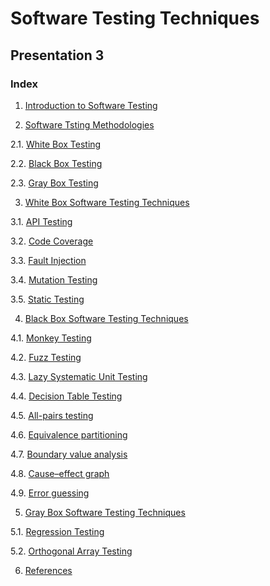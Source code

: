 # Software Testing Techniques
## Presentation 3

### Index

1. [Introduction to Software Testing]()

2. [Software Tsting Methodologies]()

  2.1. [White Box Testing]()
  
  2.2. [Black Box Testing]()
  
  2.3. [Gray Box Testing]()
 
3. [White Box Software Testing Techniques]()

  3.1. [API Testing]()
  
  3.2. [Code Coverage]()
  
  3.3. [Fault Injection]()
  
  3.4. [Mutation Testing]()
  
  3.5. [Static Testing]()
  
4. [Black Box Software Testing Techniques]()

  4.1. [Monkey Testing]()
  
  4.2. [Fuzz Testing]()
  
  4.3. [Lazy Systematic Unit Testing]()
  
  4.4. [Decision Table Testing]()
  
  4.5. [All-pairs testing]()
  
  4.6. [Equivalence partitioning]()
  
  4.7. [Boundary value analysis]()
  
  4.8. [Cause–effect graph]()
  
  4.9. [Error guessing]()
  
5. [Gray Box Software Testing Techniques]()

  5.1. [Regression Testing]()
  
  5.2. [Orthogonal Array Testing]()
  
6. [References]()
